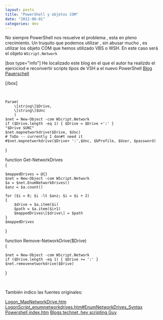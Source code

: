 ```yaml
---
layout: posts
title: "PowerShell y objetos COM"
date: "2012-08-01"
categories: dev
---
```


No siempre PowerShell nos resuelve el problema , esta en pleno crecimiento. Un truquito que podemos utilizar , sin abusar mucho , es utilizar los objeto COM que hemos utilizado VBS o WSH. En este caso será el objeto `WScript.Network`

\[box type="info"\] He localizado este blog en el que el autor ha realizdo el ejerciciod e reconvertir scripts tipos de VSH a el nuevo PowerShell [Blog Pauerschell](https://pauerschell.blogspot.com.es/2010/03/powershell-and-network-drives.html)

\[/box\]

 

            
    Param(            
        \[string\]$Drive,            
        \[string\]$Unc            
        )            
    $net = New-Object -com WScript.Network            
    if ($Drive.length -eq 1) { $Drive = $Drive +':' }            
    "$Drive $UNC"            
    $net.mapnetworkdrive($Drive, $Unc)            
    # ToDo -- currently I don#t need it            
    #$net.mapnetworkdrive($Drive+ ':',$Unc, $bProfile, $User, $password)            
}            

function Get-NetworkDrives            
{            

    $mappedDrives = @{}            
    $net = New-Object -com WScript.Network             
    $a = $net.EnumNetworkDrives()            
    $anz = $a.count()            

    for ($i = 0; $i -lt $anz; $i = $i + 2)            
    {            
        $drive = $a.item($i)            
        $path = $a.item($i+1)            
        $mappedDrives\[$drive\] = $path            
    }            
    $mappedDrives            
}            

function Remove-NetworkDrive($Drive)            
{            

    $net = New-Object -com WScript.Network            
    if ($Drive.length -eq 1) { $Drive += ':' }            
    $net.removenetworkdrive($Drive)            
}

 

También indico las fuentes originales:

[Logon\_MapNetworkDrive.htm](https://www.computerperformance.co.uk/Logon/Logon_MapNetworkDrive.htm) [LogonScript\_enumnetworkdrives.htm#EnumNetworkDrives\_Syntax](https://www.computerperformance.co.uk/powershell/index.htm) [Powershell index.htm](https://www.computerperformance.co.uk/powershell/index.htm) [Blogs technet, hey scripting Guy](https://blogs.technet.com/heyscriptingguy/)
